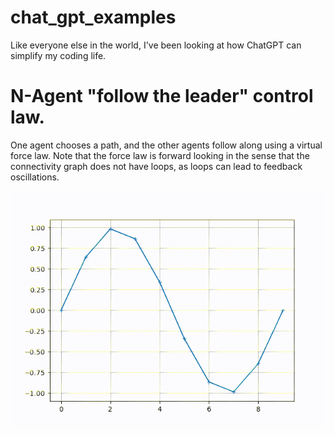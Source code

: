 # chat_gpt_examples

Like everyone else in the world, I've been looking at how ChatGPT can simplify my coding life.  

# N-Agent "follow the leader" control law.

One agent chooses a path, and the other agents follow along using a virtual force law.  Note that the force law is forward looking in the sense that the connectivity graph does not have loops, as loops can lead to feedback oscillations.



![One agent leading nine others](./follow_the_leader.gif)
